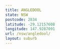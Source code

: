 ```yaml
---
title: ANGLEDOOL
state: NSW
postcode: 2834
latitude: -29.12157608
longitude: 147.9287091
url: /nsw/angledool/
layout: suburb
---
```

